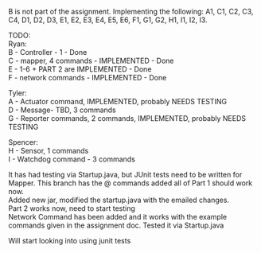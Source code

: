 
B is not part of the assignment.
Implementing the following:
A1, C1, C2, C3, C4, D1, D2, D3, E1, E2, E3, E4, E5, E6, F1, G1, G2, H1, I1, I2, I3.

TODO: <br>
Ryan:<br>
B - Controller - 1 - Done <br>
C - mapper, 4 commands - IMPLEMENTED - Done <br>
E - 1-6 + PART 2 are IMPLEMENTED - Done <br>
F - network commands - IMPLEMENTED - Done<br>

Tyler:<br>
A - Actuator command, IMPLEMENTED, probably NEEDS TESTING <br>
D - Message- TBD, 3 commands<br>
G - Reporter commands, 2 commands, IMPLEMENTED, probably NEEDS TESTING <br>


Spencer:<br>
H - Sensor, 1 commands<br>
I - Watchdog command - 3 commands<br>

It has had testing via Startup.java, but JUnit tests need to be written for Mapper.
This branch has the @ commands added all of Part 1 should work now.<br>
Added new jar, modified the startup.java with the emailed changes.<br>
Part 2 works now, need to start testing<br>
Network Command has been added and it works with the example commands given in the assignment doc. Tested it via Startup.java

Will start looking into using junit tests
